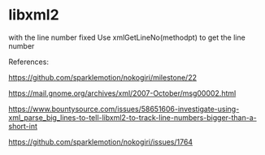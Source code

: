 # libxml2
with the line number fixed
Use xmlGetLineNo(methodpt) to get the line number

References:
>
https://github.com/sparklemotion/nokogiri/milestone/22

https://mail.gnome.org/archives/xml/2007-October/msg00002.html

https://www.bountysource.com/issues/58651606-investigate-using-xml_parse_big_lines-to-tell-libxml2-to-track-line-numbers-bigger-than-a-short-int

https://github.com/sparklemotion/nokogiri/issues/1764
